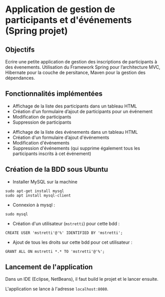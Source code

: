 # Application de gestion de participants et d'événements (Spring projet)

## Objectifs
Ecrire une petite application de gestion des inscriptions de participants à des évenements. Utilisation du Framework Spring pour l’architecture MVC, Hibernate pour la couche de persitance, Maven pour la gestion des dépendances.

## Fonctionnalités implémentées
* Affichage de la liste des participants dans un tableau HTML
* Création d'un formulaire d’ajout de participants pour un événement
* Modification de participants
* Suppression de participants  
  
+ Affichage de la liste des événements dans un tableau HTML
+ Création d'un formulaire d’ajout d'événements
+ Modification d'événements
+ Suppression d'événements (qui supprime également tous les participants inscrits à cet événement)

## Création de la BDD sous Ubuntu

* Installer MySQL sur la machine
```
sudo apt-get install mysql
sudo apt install mysql-client
```

* Connexion à mysql :
```
sudo mysql
```
* Création d'un utilisateur (`mstretti`) pour cette bdd :
 ```
 CREATE USER 'mstretti'@'%' IDENTIFIED BY 'mstretti';
 ```
* Ajout de tous les droits sur cette bdd pour cet utilisateur :
 ```
 GRANT ALL ON mstretti *.* TO 'mstretti'@'%';
 ```
 
## Lancement de l'application
Dans un IDE (Eclipse, NetBeans), il faut build le projet et le lancer ensuite.

L'application se lance à l'adresse `localhost:8080`.
